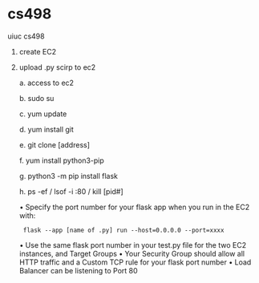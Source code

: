 # cs498
uiuc cs498


1. create EC2
2. upload .py scirp to ec2

    a. access to ec2
    
    b. sudo su
    
    c. yum update
    
    d. yum install git
    
    e. git clone [address]
    
    f. yum install python3-pip
    
    g. python3 -m pip install flask
    
    h. ps -ef  / lsof -i :80 /   kill [pid#]
    
    
    •	Specify the port number for your flask app when you run in the EC2 with: 
        
        flask --app [name of .py] run --host=0.0.0.0 --port=xxxx

    •	Use the same flask port number in your test.py file for the two EC2 instances, and Target Groups
    •	Your Security Group should allow all HTTP traffic and a Custom TCP rule for your flask port number
    •	Load Balancer can be listening to Port 80

